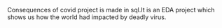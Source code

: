 Consequences of covid project is made in sql.It is an EDA project which shows us how the world had impacted by deadly virus.

